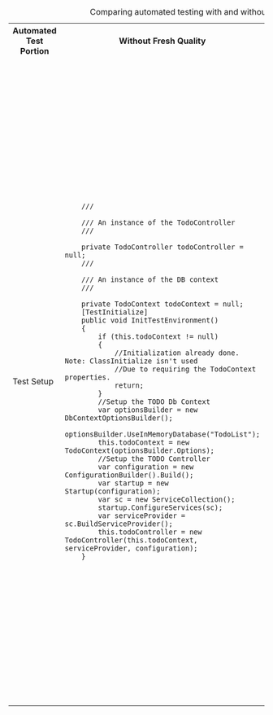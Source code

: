 <table border="0">
    <caption>Comparing automated testing with and without Fresh Quality</caption>
    <tr>
        <th>Automated Test Portion</th>
        <th>Without Fresh Quality</th>
        <th>With Fresh Quality</th>
    </tr>
    <tr>
        <td>Test Setup</td>
        <td><pre><code>
    /// <summary>
    /// An instance of the TodoController
    /// </summary>
    private TodoController todoController = null;
    /// <summary>
    /// An instance of the DB context
    /// </summary>
    private TodoContext todoContext = null;
    [TestInitialize]
    public void InitTestEnvironment()
    {
        if (this.todoContext != null)
        {
            //Initialization already done.  Note: ClassInitialize isn't used
            //Due to requiring the TodoContext properties.
            return;
        }
        //Setup the TODO Db Context
        var optionsBuilder = new DbContextOptionsBuilder<TodoContext>();
        optionsBuilder.UseInMemoryDatabase("TodoList");
        this.todoContext = new TodoContext(optionsBuilder.Options);
        //Setup the TODO Controller
        var configuration = new ConfigurationBuilder().Build();
        var startup = new Startup(configuration);
        var sc = new ServiceCollection();
        startup.ConfigureServices(sc);
        var serviceProvider = sc.BuildServiceProvider();
        this.todoController = new TodoController(this.todoContext, serviceProvider, configuration);
    }
        </code></pre>
        </td>
        <td>
            <pre><code>
            [TestClass]
            public class ControllerTests : TestBase<ControllerBase, ControllerTests>
            {

                protected override void ServiceInitializer(ServiceCollection services, HashSet<Type> neededInterfaces)
                {
                  //Note this DB context matches the one in Startup, it doesn't have to so long as 
                  //it is a valid context compatible with the code to be tested.
                  services.AddDbContext<TodoContext>(opt => opt.UseInMemoryDatabase("TodoList"));
                }
            </code></pre>
        </td>
    </tr>
    <tr>
        <td>Test Setup and Helpers</td>
        <pre><code>
            public TodoController GetTodoController()
            {
                return this.todoController;
            }
        </code></pre>
        <td>
        </td>
        <td>
        </td>
    </tr>
    <tr>
        <td>Automated Test</td>
        <td>
            <pre><code>
            [TestMethod]
            public async Task GetTodoItemsResultsList()
            {
              var ctrllr = GetTodoController();
              
              var result = await ctrllr.GetTodoItems();
              var todoEnumerable = result.Value;
              
              Assert.IsNotNull(todoEnumerable);
              Assert.IsTrue(todoEnumerable.Any());
            }
            </code></pre>
        </td>
        <td>
            <pre><code>
            [TestMethod]
            public async Task GetTodoItemsResultsList()
            {
              var ctrllr = Get<TodoController>();
              
              var result = await ctrllr.GetTodoItems();
              var todoEnumerable = result.Value;
              
              Assert.IsNotNull(todoEnumerable);
              Assert.IsTrue(todoEnumerable.Any());
            }
            </code></pre>
        </td>
    </tr> 
</table>

